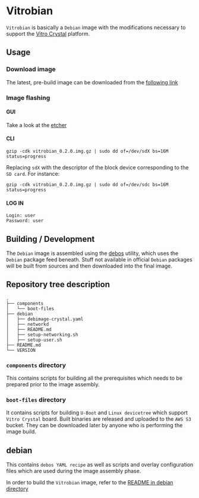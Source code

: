 # Vitrobian

`Vitrobian` is basically a `Debian` image with the modifications necessary to
support the [Vitro Crystal](https://vitro.io/vitro-crystal.html) platform.

## Usage

### Download image

The latest, pre-build image can be downloaded from the
[following link](https://s3-eu-west-1.amazonaws.com/prod-vitrobian-releases/vitrobian_0.2.0.img.gz)

### Image flashing

#### GUI

Take a look at the [etcher](https://etcher.io/)

#### CLI

```
gzip -cdk vitrobian_0.2.0.img.gz | sudo dd of=/dev/sdX bs=16M status=progress
```

Replacing `sdX` with the descriptor of the block device corresponding to the
`SD card`. For instance:

```
gzip -cdk vitrobian_0.2.0.img.gz | sudo dd of=/dev/sdc bs=16M status=progress
```

#### LOG IN

```
Login: user
Password: user
```

## Building / Development
The `Debian` image is assembled using the
[debos](https://github.com/go-debos/debos) utility, which uses the `Debian`
package feed beneath. Stuff not available in official `Debian` packages will be
built from sources and then downloaded into the final image.

## Repository tree description

```
.
├── components
│   └── boot-files
├── debian
│   ├── debimage-crystal.yaml
│   ├── networkd
│   ├── README.md
│   ├── setup-networking.sh
│   ├── setup-user.sh
├── README.md
└── VERSION
```

### `components` directory

This contains scripts for building all the prerequisites which needs to be
prepared prior to the image assembly.

### `boot-files` directory

It contains scripts for building `U-Boot` and `Linux devicetree` which support
`Vitro Crystal` board. Built binaries are released and uploaded to the `AWS S3`
bucket. They can be downloaded later by anyone who is performing the image
build.

## debian

This contains `debos YAML recipe` as well as scripts and overlay configuration
files which are used during the image assembly phase.

In order to build the `Vitrobian` image, refer to the
[README in debian directory](debian/README.md)
